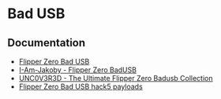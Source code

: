 # Bad USB
## Documentation
* [Flipper Zero Bad USB](https://docs.flipperzero.one/bad-usb)
* [I-Am-Jakoby - Flipper Zero BadUSB](https://github.com/I-Am-Jakoby/Flipper-Zero-BadUSB)
* [UNC0V3R3D - The Ultimate Flipper Zero Badusb Collection](https://github.com/UNC0V3R3D/Flipper_Zero-BadUsb)
* [Flipper Zero Bad USB hack5 payloads](https://github.com/nocomp/Flipper_Zero_Badusb_hack5_payloads)
